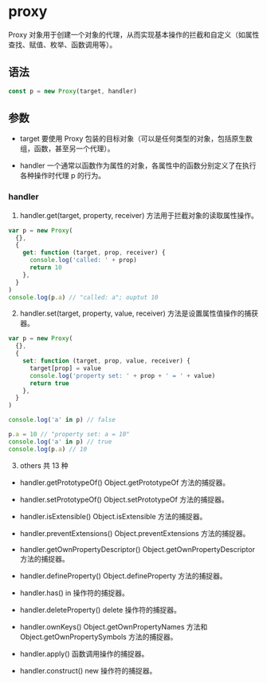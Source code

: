 # proxy

Proxy 对象用于创建一个对象的代理，从而实现基本操作的拦截和自定义（如属性查找、赋值、枚举、函数调用等）。

## 语法

```js
const p = new Proxy(target, handler)
```

## 参数

- target
  要使用 Proxy 包装的目标对象（可以是任何类型的对象，包括原生数组，函数，甚至另一个代理）。

- handler
  一个通常以函数作为属性的对象，各属性中的函数分别定义了在执行各种操作时代理 p 的行为。

### handler

1. handler.get(target, property, receiver) 方法用于拦截对象的读取属性操作。

```js
var p = new Proxy(
  {},
  {
    get: function (target, prop, receiver) {
      console.log('called: ' + prop)
      return 10
    },
  }
)
console.log(p.a) // "called: a"; ouptut 10
```

2. handler.set(target, property, value, receiver) 方法是设置属性值操作的捕获器。

```js
var p = new Proxy(
  {},
  {
    set: function (target, prop, value, receiver) {
      target[prop] = value
      console.log('property set: ' + prop + ' = ' + value)
      return true
    },
  }
)

console.log('a' in p) // false

p.a = 10 // "property set: a = 10"
console.log('a' in p) // true
console.log(p.a) // 10
```

3. others 共 13 种

- handler.getPrototypeOf() Object.getPrototypeOf 方法的捕捉器。

- handler.setPrototypeOf() Object.setPrototypeOf 方法的捕捉器。

- handler.isExtensible() Object.isExtensible 方法的捕捉器。

- handler.preventExtensions() Object.preventExtensions 方法的捕捉器。

- handler.getOwnPropertyDescriptor() Object.getOwnPropertyDescriptor 方法的捕捉器。

- handler.defineProperty() Object.defineProperty 方法的捕捉器。

- handler.has() in 操作符的捕捉器。

- handler.deleteProperty() delete 操作符的捕捉器。

- handler.ownKeys() Object.getOwnPropertyNames 方法和 Object.getOwnPropertySymbols 方法的捕捉器。

- handler.apply() 函数调用操作的捕捉器。

- handler.construct() new 操作符的捕捉器。
